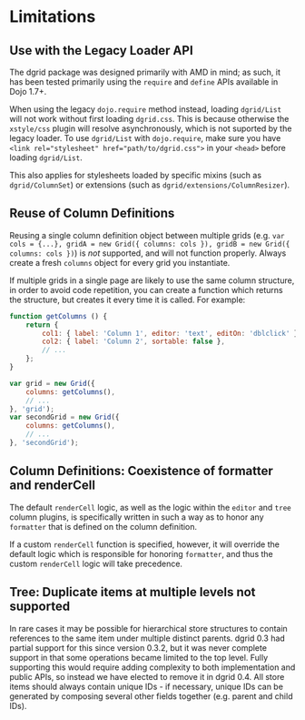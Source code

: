 # Limitations

## Use with the Legacy Loader API

The dgrid package was designed primarily with AMD in mind; as such, it has been
tested primarily using the `require` and `define` APIs available in Dojo 1.7+.

When using the legacy `dojo.require` method instead, loading `dgrid/List` will
not work without first loading `dgrid.css`.  This is because otherwise the
`xstyle/css` plugin will resolve asynchronously, which is not suported by the
legacy loader.  To use `dgrid/List` with `dojo.require`, make sure you have
`<link rel="stylesheet" href="path/to/dgrid.css">` in your `<head>` before
loading `dgrid/List`.

This also applies for stylesheets loaded by specific mixins (such as `dgrid/ColumnSet`)
or extensions (such as `dgrid/extensions/ColumnResizer`).

## Reuse of Column Definitions

Reusing a single column definition object between multiple grids (e.g.
`var cols = {...}, gridA = new Grid({ columns: cols }), gridB = new Grid({ columns: cols })`)
is *not* supported, and will not function properly. Always create a fresh `columns`
object for every grid you instantiate.

If multiple grids in a single page are likely to use the same column structure,
in order to avoid code repetition, you can create a function which returns
the structure, but creates it every time it is called.  For example:

```js
function getColumns () {
    return {
        col1: { label: 'Column 1', editor: 'text', editOn: 'dblclick' },
        col2: { label: 'Column 2', sortable: false },
        // ...
    };
}

var grid = new Grid({
    columns: getColumns(),
    // ...
}, 'grid');
var secondGrid = new Grid({
    columns: getColumns(),
    // ...
}, 'secondGrid');
```

## Column Definitions: Coexistence of formatter and renderCell

The default `renderCell` logic, as well as the logic within the `editor` and
`tree` column plugins, is specifically written in such a way as to honor any
`formatter` that is defined on the column definition.

If a custom `renderCell` function is specified, however, it will override the
default logic which is responsible for honoring `formatter`, and thus the custom
`renderCell` logic will take precedence.

## Tree: Duplicate items at multiple levels not supported

In rare cases it may be possible for hierarchical store structures to contain
references to the same item under multiple distinct parents.  dgrid 0.3 had partial
support for this since version 0.3.2, but it was never complete support in that
some operations became limited to the top level.  Fully supporting this would
require adding complexity to both implementation and public APIs, so instead
we have elected to remove it in dgrid 0.4.  All store items should always contain
unique IDs - if necessary, unique IDs can be generated by composing several
other fields together (e.g. parent and child IDs).